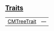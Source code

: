 
## [Traits](./cartesian_merkle_tree-tree-traits.md)

| | |
|:---|:---|
| [CMTreeTrait](./cartesian_merkle_tree-tree-CMTreeTrait.md) | — |
